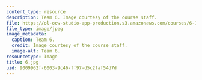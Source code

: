 ```yaml
---
content_type: resource
description: Team 6. Image courtesy of the course staff.
file: https://ol-ocw-studio-app-production.s3.amazonaws.com/courses/6-186-mobile-autonomous-systems-laboratory-january-iap-2005/9009962f60039c46ff97d5c2faf54d7d_6.jpg
file_type: image/jpeg
image_metadata:
  caption: Team 6.
  credit: Image courtesy of the course staff.
  image-alt: Team 6.
resourcetype: Image
title: 6.jpg
uid: 9009962f-6003-9c46-ff97-d5c2faf54d7d
---
```


